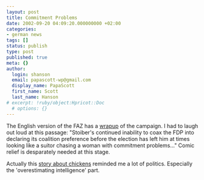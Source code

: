 ```yaml
---
layout: post
title: Commitment Problems
date: 2002-09-20 04:09:20.000000000 +02:00
categories:
- german news
tags: []
status: publish
type: post
published: true
meta: {}
author:
  login: shanson
  email: papascott-wp@gmail.com
  display_name: PapaScott
  first_name: Scott
  last_name: Hanson
# excerpt: !ruby/object:Hpricot::Doc
  # options: {}
---
```

<p>The English version of the FAZ has a <a href="http://www.faz.com/IN/INtemplates/eFAZ/docmain.asp?rub={B1311FCC-FBFB-11D2-B228-00105A9CAF88}&doc={D78A3BF5-B1E7-47B6-B366-A49B3F95977D}">wrapup</a> of the campaign. I had to laugh out loud at this passage: "Stoiber's continued inability to coax the FDP into declaring its coalition preference before the election has left him at times looking like a suitor chasing a woman with commitment problems..." Comic relief is desparately needed at this stage.</p>
<p>Actually this <a href="http://iowa.weblogger.com/2002/09/16">story about chickens</a> reminded me a lot of politics. Especially the 'overestimating intelligence' part.</p>
